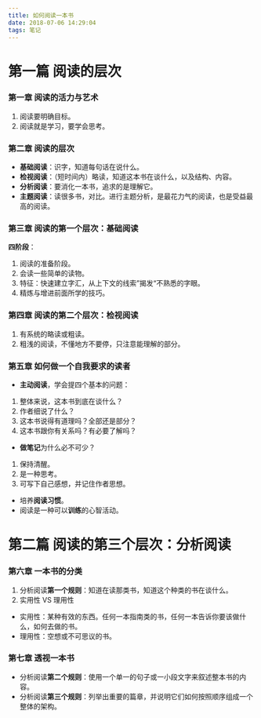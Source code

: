 ```yaml
---
title: 如何阅读一本书
date: 2018-07-06 14:29:04
tags: 笔记
---
```

# 第一篇  阅读的层次

### 第一章  阅读的活力与艺术
1. 阅读要明确目标。
2. 阅读就是学习，要学会思考。

### 第二章  阅读的层次
* **基础阅读**：识字，知道每句话在说什么。
* **检视阅读**：（短时间内）略读，知道这本书在谈什么，以及结构、内容。
* **分析阅读**：要消化一本书，追求的是理解它。
* **主题阅读**：读很多书，对比。进行主题分析，是最花力气的阅读，也是受益最高的阅读。

### 第三章  阅读的第一个层次：基础阅读
**四阶段**：
1. 阅读的准备阶段。
2. 会读一些简单的读物。
3. 特征：快速建立字汇，从上下文的线索”揭发“不熟悉的字眼。
4. 精炼与增进前面所学的技巧。

### 第四章  阅读的第二个层次：检视阅读
1. 有系统的略读或粗读。
2. 粗浅的阅读，不懂地方不要停，只注意能理解的部分。

### 第五章  如何做一个自我要求的读者
* **主动阅读**，学会提四个基本的问题：
1. 整体来说，这本书到底在谈什么？
2. 作者细说了什么？
3. 这本书说得有道理吗？全部还是部分？
4. 这本书跟你有关系吗？有必要了解吗？
* **做笔记**为什么必不可少？
1. 保持清醒。
2. 是一种思考。
3. 可写下自己感想，并记住作者思想。
* 培养**阅读习惯**。
* 阅读是一种可以**训练**的心智活动。

# 第二篇  阅读的第三个层次：分析阅读

### 第六章  一本书的分类
1. 分析阅读**第一个规则**：知道在读那类书，知道这个种类的书在谈什么。
2. 实用性 VS 理用性
* 实用性：某种有效的东西。任何一本指南类的书，任何一本告诉你要该做什么，如何去做的书。
* 理用性：空想或不可思议的书。

### 第七章  透视一本书
* 分析阅读**第二个规则**：使用一个单一的句子或一小段文字来叙述整本书的内容。
* 分析阅读**第三个规则**：列举出重要的篇章，并说明它们如何按照顺序组成一个整体的架构。
